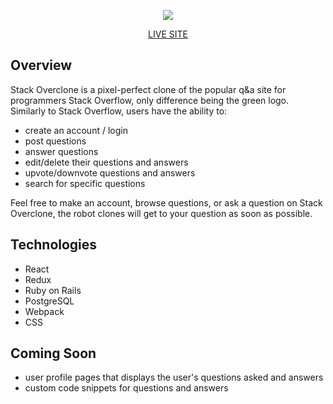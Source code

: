 <p align="center">
<img src="https://user-images.githubusercontent.com/96442866/161406299-29bd4320-0939-45ce-8f68-1e4230709418.png"/></p>


<p align="center">
<a href="https://stackoverclone.herokuapp.com/#/">LIVE SITE</a>
</p>

## Overview

Stack Overclone is a pixel-perfect clone of the popular q&a site for programmers Stack Overflow, only difference being the green logo. Similarly to Stack Overflow, users have the ability to:
* create an account / login
* post questions
* answer questions
* edit/delete their questions and answers
* upvote/downvote questions and answers
* search for specific questions

Feel free to make an account, browse questions, or ask a question on Stack Overclone, the robot clones will get to your question as soon as possible.


## Technologies
* React
* Redux
* Ruby on Rails
* PostgreSQL
* Webpack
* CSS

## Coming Soon
* user profile pages that displays the user's questions asked and answers
* custom code snippets for questions and answers
